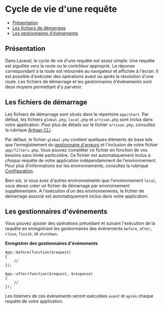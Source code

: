 # Cycle de vie d'une requête

- [Présentation](#overview)
- [Les fichiers de démarrage](#start-files)
- [Les gestionnaires d'événements](#application-events)

<a name="overview"></a>
## Présentation
Dans Laravel, le cycle de vie d'une requête est assez simple. Une requête est aiguillée vers la route ou le contrôleur approprié. La réponse correspondant à la route est retournée au navigateur et affichée à l'écran. Il est possible d'exécuter des opérations avant ou après la résolution d'une route. Les fichiers de démarrage et les gestionnaires d'événements sont deux moyens permettant d'y parvenir.

<a name="start-files"></a>
## Les fichiers de démarrage

Les fichiers de démarrage sont situés dans le répertoire `app/start`. Par défaut, les fichiers `global.php`, `local.php` et `artisan.php` sont inclus dans votre application. Pour plus de détails sur le fichier `artisan.php`, consultez la rubrique [Artisan CLI](/4/commands#registering-commands).

Par défaut, le fichier `global.php` contient quelques éléments de base tels que l'enregistrement du [gestionnaire d'erreurs](/4/errors) et l'inclusion de votre fichier `app/filters.php`. Vous pouvez compléter ce fichier en fonction de vos besoins sans limite particulière. Ce fichier est automatiquement inclus à _chaque_ requête de votre application indépendamment de l'environnement. Pour plus d'informations sur les environnements, consultez la rubrique [Configuration](/4/configuration).

Bien sûr, si vous avez d'autres environnements que l'environnement `local`, vous devez créer un fichier de démarrage par environnement supplémentaire. A l'exécution d'un des environnements, le fichier de démarrage associé est automatiquement inclus dans votre application.

<a name="application-events"></a>
## Les gestionnaires d'événements

Vous pouvez ajouter des opérations précédant et suivant l'exécution de la requête en enregistrant les gestionnaires des événements `before`, `after`, `close`, `finish`, et `shutdown`.

**Enregistrer des gestionnaires d'événements**

	App::before(function($request)
	{
		//
	});

	App::after(function($request, $response)
	{
		//
	});

Les listeners de ces événements seront exécutées `avant` et `après` chaque requête de votre application.
